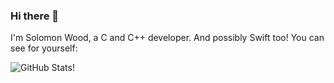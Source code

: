 ### Hi there 👋
I'm Solomon Wood, a C and C++ developer. And possibly Swift too! You can see for yourself:

![GitHub Stats!](https://github-readme-stats.vercel.app/api/top-langs/?username=SolomonWood&layout=compact&bg_color=30,b3ffe4,b3efff)

<!--
**Solomon-Wood/Solomon-Wood** is a ✨ _special_ ✨ repository because its `README.md` (this file) appears on your GitHub profile.

Here are some ideas to get you started:

- 🔭 I’m currently working on ...
- 🌱 I’m currently learning ...
- 👯 I’m looking to collaborate on ...
- 🤔 I’m looking for help with ...
- 💬 Ask me about ...
- 📫 How to reach me: ...
- 😄 Pronouns: ...
- ⚡ Fun fact: ...
-->

